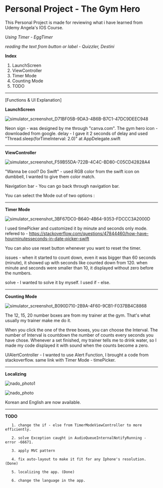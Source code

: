 #  Personal Project - The Gym Hero
 
This Personal Project is made for reviewing what i have learned from Udemy Angela's IOS Course.

*Using Timer - EggTimer*

*reading the text from button or label - Quizzler, Destini*

**Index**
1. LaunchScreen
2. ViewController
3. Timer Mode
4. Counting Mode
5. TODO


--------------------------------------------------------------------



[Functions & UI Explanation]

**LaunchScreen**

![simulator_screenshot_D71BF05B-9DA3-4B6B-B7C1-47DC9DEEC948](https://user-images.githubusercontent.com/63503972/146531222-d43cf34c-393b-4b33-a38e-ca132e6999e4.png)

Neon sign - was designed by me through "canva.com".
The gym hero icon - downloaded from google.
delay - I gave it 2 seconds of delay and used "Thread.sleep(forTimeInterval: 2.0)" at AppDelegate.swift




--------------------------------------------------------------------------------------------------------
**ViewController**

![simulator_screenshot_F59B55DA-722B-4C4C-BD80-C05CD42828A4](https://user-images.githubusercontent.com/63503972/146531336-452adc9f-45cd-469d-afb1-e71615a7125a.png)

"Wanna be cool? Do Swift" - used RGB color from the swift icon on dumbbell, I wanted to give them color match.

Navigation bar - You can go back through navigation bar.

You can select the Mode out of two options :



--------------------------------------------------------------------------------------------------------
**Timer Mode**

![simulator_screenshot_3BF67DC0-B640-4B64-9353-FDCCC3A2000D](https://user-images.githubusercontent.com/63503972/146531739-8ae99c17-1356-41dc-9737-e934407375f8.png)
 
I used timePicker and customized it by minute and seconds only mode.
refered to - 
https://stackoverflow.com/questions/47844460/how-have-hourminutesseconds-in-date-picker-swift

You can also use reset button whenever you want to reset the timer.

issues - when it started to count down, even it was bigger than 60 seconds (minute),       it showed up with seconds like counted down from 120.
         when minute and seconds were smaller than 10, it displayed without zero before the numbers. 
         
solve - I wanted to solve it by myself. I used if - else. 




--------------------------------------------------------------------------------------------------------
**Counting Mode**

![simulator_screenshot_B090D710-2B9A-4F60-9CB1-F037BB4C8868](https://user-images.githubusercontent.com/63503972/146537162-13be5932-987e-49b6-86dd-40171354f503.png)

The 12, 15, 20 number boxes are from my trainer at the gym.
That's what usually my trainer make me do it.

When you click the one of the three boxes, you can choose the Interval.
The number of Interval is countdown the number of counts every seconds you have chose.
Whenever a set finished, my trainer tells me to drink water, so I made my code displayed it with sound when the counts become a zero.

UIAlertController - I wanted to use Alert Function, I brought a code from stackoverflow. same link with Timer Mode - timePicker.

--------------------------------------------------------------------------------------------------------
**Localizing**



![nado_photo1](https://user-images.githubusercontent.com/63503972/147404819-6d8e8bbf-7679-49fb-ae6d-dd67beaddd60.png)





![nado_photo](https://user-images.githubusercontent.com/63503972/147404825-fb6dcca5-aaa1-471d-95a8-7f4e46a705d6.png)




Korean and English are now available.






--------------------------------------------------------------------------------------
**TODO**
    
       1. change the if - else from TimerModeViewController to more efficiently.

       2. solve Exception caught in AudioQueueInternalNotifyRunning - error -66671. 
       
       3. apply MVC pattern
       
       4. fix auto-layout to make it fit for any Iphone's resolution. (Done)
       
       5. localizing the app. (Done)
       
       6. change the language in the app.


